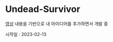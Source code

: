 # Undead-Survivor

[영상](https://www.youtube.com/watch?v=MmW166cHj54&list=PLO-mt5Iu5TeZF8xMHqtT_DhAPKmjF6i3x) 내용을 기반으로 내 아이디어를 추가하면서 개발 중

시작일 : 2023-02-13
